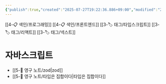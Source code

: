 ```yaml
---
{"publish":true,"created":"2025-07-27T19:22:36.886+09:00","modified":"2025-08-01T00:19:45.533+09:00","cssclasses":""}
---
```


[[4-📋 색인/프로그래밍]]
[[4-📋 색인/프론트엔드]]
[[3-🏷️ 태그/타입스크립트]]
[[3-🏷️ 태그/리액트]]
[[3-🏷️ 태그/넥스트]]
# 자바스크립트
- [[5-💎 영구 노트/zod\|zod]]
- [[5-💎 영구 노트/타입은 집합이다\|타입은 집합이다]]
